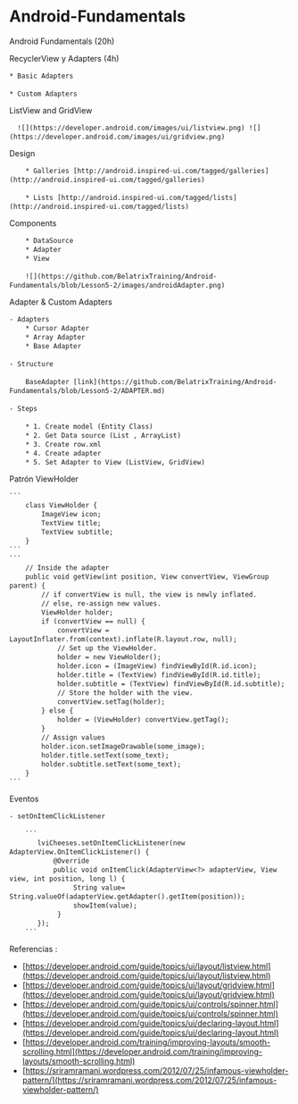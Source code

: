 # Android-Fundamentals
Android Fundamentals (20h)
    
RecyclerView y Adapters (4h)
 
    * Basic Adapters
    
    * Custom Adapters
    

ListView and GridView
    
      ![](https://developer.android.com/images/ui/listview.png) ![](https://developer.android.com/images/ui/gridview.png)
          

Design 
    
        * Galleries [http://android.inspired-ui.com/tagged/galleries](http://android.inspired-ui.com/tagged/galleries)
        
        * Lists [http://android.inspired-ui.com/tagged/lists](http://android.inspired-ui.com/tagged/lists)
        

Components
    
        * DataSource
        * Adapter
        * View
        
        ![](https://github.com/BelatrixTraining/Android-Fundamentals/blob/Lesson5-2/images/androidAdapter.png)


Adapter & Custom Adapters
 
    - Adapters
        * Cursor Adapter
        * Array Adapter
        * Base Adapter
            
    - Structure
    
        BaseAdapter [link](https://github.com/BelatrixTraining/Android-Fundamentals/blob/Lesson5-2/ADAPTER.md)
        
    - Steps 
    
        * 1. Create model (Entity Class)
        * 2. Get Data source (List , ArrayList)
        * 3. Create row.xml
        * 4. Create adapter
        * 5. Set Adapter to View (ListView, GridView)


Patrón ViewHolder
 
    ```
        class ViewHolder {
            ImageView icon;
            TextView title;
            TextView subtitle;
        }
    ```
    ```
        // Inside the adapter
        public void getView(int position, View convertView, ViewGroup parent) {
            // if convertView is null, the view is newly inflated.
            // else, re-assign new values.
            ViewHolder holder;
            if (convertView == null) {
                convertView = LayoutInflater.from(context).inflate(R.layout.row, null);
                // Set up the ViewHolder.
                holder = new ViewHolder();
                holder.icon = (ImageView) findViewById(R.id.icon);
                holder.title = (TextView) findViewById(R.id.title);
                holder.subtitle = (TextView) findViewById(R.id.subtitle);
                // Store the holder with the view.
                convertView.setTag(holder);
            } else {
                holder = (ViewHolder) convertView.getTag();
            }
            // Assign values
            holder.icon.setImageDrawable(some_image);
            holder.title.setText(some_text);
            holder.subtitle.setText(some_text);
        }
    ```


Eventos
    
    - setOnItemClickListener
    
        ```
           lviCheeses.setOnItemClickListener(new AdapterView.OnItemClickListener() {
               @Override
               public void onItemClick(AdapterView<?> adapterView, View view, int position, long l) {
                    String value= String.valueOf(adapterView.getAdapter().getItem(position));
                    showItem(value);
                }
           });
        ```


Referencias :

   - [https://developer.android.com/guide/topics/ui/layout/listview.html](https://developer.android.com/guide/topics/ui/layout/listview.html)
   - [https://developer.android.com/guide/topics/ui/layout/gridview.html](https://developer.android.com/guide/topics/ui/layout/gridview.html)
   - [https://developer.android.com/guide/topics/ui/controls/spinner.html](https://developer.android.com/guide/topics/ui/controls/spinner.html)
   - [https://developer.android.com/guide/topics/ui/declaring-layout.html](https://developer.android.com/guide/topics/ui/declaring-layout.html)
   - [https://developer.android.com/training/improving-layouts/smooth-scrolling.html](https://developer.android.com/training/improving-layouts/smooth-scrolling.html)
   - [https://sriramramani.wordpress.com/2012/07/25/infamous-viewholder-pattern/](https://sriramramani.wordpress.com/2012/07/25/infamous-viewholder-pattern/)